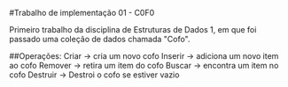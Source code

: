 #Trabalho de implementação 01 - C0F0

Primeiro trabalho da disciplina de Estruturas de Dados 1, em que foi passado uma coleção de dados chamada "Cofo".

##Operações:
Criar -> cria um novo cofo
Inserir -> adiciona um novo item ao cofo
Remover -> retira um item do cofo
Buscar -> encontra um item no cofo
Destruir -> Destroi o cofo se estiver vazio
